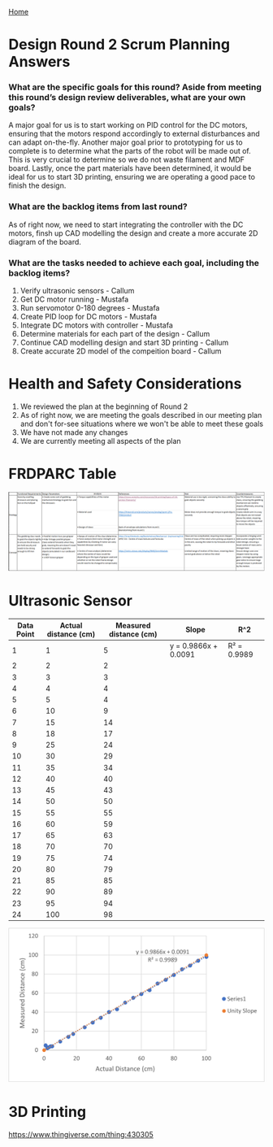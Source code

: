 [Home](../../)
# Design Round 2 Scrum Planning Answers 

### What are the specific goals for this round? Aside from meeting this round’s design review deliverables, what are your own goals?
A major goal for us is to start working on PID control for the DC motors, ensuring that the motors respond accordingly to external disturbances and can adapt on-the-fly. Another major goal prior to prototyping for us to complete is to determine what the parts of the robot will be made out of. This is very crucial to determine so we do not waste filament and MDF board. Lastly, once the part materials have been determined, it would be ideal for us to start 3D printing, ensuring we are operating a good pace to finish the design.  

### What are the backlog items from last round?
As of right now, we need to start integrating the controller with the DC motors, finsh up CAD modelling the design and create a more accurate 2D diagram of the board.

### What are the tasks needed to achieve each goal, including the backlog items?
1. Verify ultrasonic sensors - Callum 
2. Get DC motor running - Mustafa
3. Run servomotor 0-180 degrees - Mustafa
4. Create PID loop for DC motors - Mustafa
5. Integrate DC motors with controller - Mustafa
6. Determine materials for each part of the design - Callum
7. Continue CAD modelling design and start 3D printing - Callum 
8. Create accurate 2D model of the compeition board - Callum

# Health and Safety Considerations
1. We reviewed the plan at the beginning of Round 2
2. As of right now, we are meeting the goals described in our meeting plan and don't for-see situations where we won't be able to meet these goals 
3. We have not made any changes
4. We are currently meeting all aspects of the plan

# FRDPARC Table 
![Screenshot](Images/FRDPARC.png)


# Ultrasonic Sensor

| Data Point  |Actual distance (cm)  |       Measured distance (cm)         |  Slope        |  R^2    |       
|----------------------|------------------------|---------------------|-----------|---------|
| 1                    | 1                      | 5                   |      y = 0.9866x + 0.0091     |R² = 0.9989|
| 2                    | 2                      |  2                   |           |         |
| 3                    | 3                      |   3                  |           |         |
| 4                    | 4                      |    4                 |           |         |
| 5                    | 5                      |     4                |           |         |
| 6                    | 10                      |      9               |           |         |
| 7                     |    15                   |      14                 |           |         |                        
| 8                    | 18                     |       17              |           |         |
| 9                    | 25                     | 24                    |           |         |
| 10                   | 30                     |   29                  |           |         |
| 11                   | 35                     |     34                |           |         |
| 12                   | 40                     |       40              |           |         |
| 13                   | 45                     |         43            |           |         |
| 14                   | 50                     |   50                  |           |         |
| 15                   | 55                     |     55                |           |         |
| 16                   | 60                     |       59              |           |         |
| 17                   | 65                     |         63            |           |         |
| 18                   | 70                     |           70          |           |         |
| 19                   | 75                     |             74        |           |         |
| 20                   | 80                     |   79                  |           |         |
| 21                   | 85                     |     85                |           |         |        
| 22                   | 90                     |       89              |           |         |
| 23                   | 95                     |         94            |           |         |
| 24                   | 100                     |    98                 |           |         |

![Screenshot](Images/ultrasonicFigure.png)

# 3D Printing
https://www.thingiverse.com/thing:430305